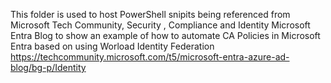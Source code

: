 This folder is used to host PowerShell snipits being referenced from Microsoft Tech Community, Security , Compliance and Identity Microsoft Entra Blog to show an example of how to automate CA Policies in Microsoft Entra based on using Worload Identity Federation
https://techcommunity.microsoft.com/t5/microsoft-entra-azure-ad-blog/bg-p/Identity
